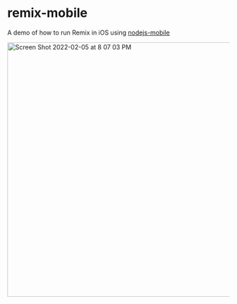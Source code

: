 # remix-mobile
A demo of how to run Remix in iOS using [nodejs-mobile](https://github.com/nodejs-mobile/nodejs-mobile)

<img width="577" alt="Screen Shot 2022-02-05 at 8 07 03 PM" src="https://user-images.githubusercontent.com/9091916/152667398-18ab03ac-51b3-4456-9c25-7288f421b0c9.png">
